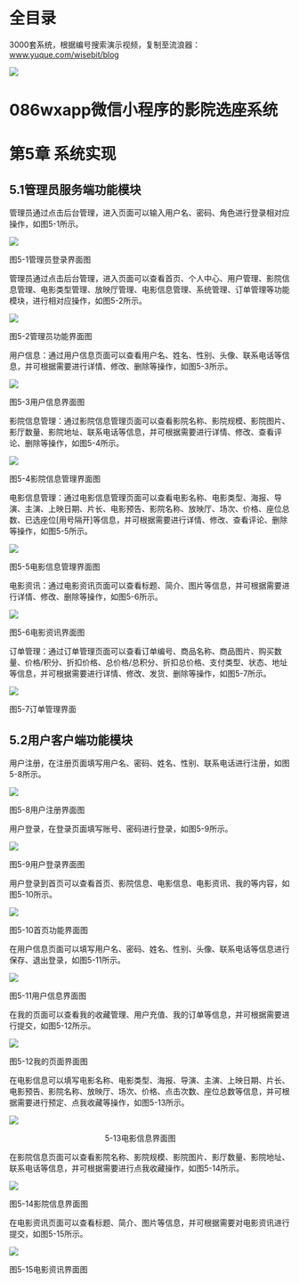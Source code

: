 # 全目录

3000套系统，根据编号搜索演示视频，复制至流浪器：www.yuque.com/wisebit/blog


![](https://bitwise.oss-cn-heyuan.aliyuncs.com/2024/11/06/qq_wechat.png)
# 086wxapp微信小程序的影院选座系统
# 第5章 系统实现
## 5.1管理员服务端功能模块
管理员通过点击后台管理，进入页面可以输入用户名、密码、角色进行登录相对应操作，如图5-1所示。



![](/md/blog.008.png)

图5-1管理员登录界面图

管理员通过点击后台管理，进入页面可以查看首页、个人中心、用户管理、影院信息管理、电影类型管理、放映厅管理、电影信息管理、系统管理、订单管理等功能模块，进行相对应操作，如图5-2所示。

![](/md/blog.009.png)

图5-2管理员功能界面图

用户信息：通过用户信息页面可以查看用户名、姓名、性别、头像、联系电话等信息，并可根据需要进行详情、修改、删除等操作，如图5-3所示。

![](/md/blog.010.png)

图5-3用户信息界面图

影院信息管理：通过影院信息管理页面可以查看影院名称、影院规模、影院图片、影厅数量、影院地址、联系电话等信息，并可根据需要进行详情、修改、查看评论、删除等操作，如图5-4所示。

![](/md/blog.011.png)

图5-4影院信息管理界面图

电影信息管理：通过电影信息管理页面可以查看电影名称、电影类型、海报、导演、主演、上映日期、片长、电影预告、影院名称、放映厅、场次、价格、座位总数、已选座位[用号隔开]等信息，并可根据需要进行详情、修改、查看评论、删除等操作，如图5-5所示。

![](/md/blog.012.png)

图5-5电影信息管理界面图

电影资讯：通过电影资讯页面可以查看标题、简介、图片等信息，并可根据需要进行详情、修改、删除等操作，如图5-6所示。

![](/md/blog.013.png)

图5-6电影资讯界面图

订单管理：通过订单管理页面可以查看订单编号、商品名称、商品图片、购买数量、价格/积分、折扣价格、总价格/总积分、折扣总价格、支付类型、状态、地址等信息，并可根据需要进行详情、修改、发货、删除等操作，如图5-7所示。

![](/md/blog.014.png)

图5-7订单管理界面


## 5.2用户客户端功能模块

用户注册，在注册页面填写用户名、密码、姓名、性别、联系电话进行注册，如图5-8所示。

![](/md/blog.015.png)

图5-8用户注册界面图


用户登录，在登录页面填写账号、密码进行登录，如图5-9所示。

![](/md/blog.016.png)

图5-9用户登录界面图



用户登录到首页可以查看首页、影院信息、电影信息、电影资讯、我的等内容，如图5-10所示。

![](/md/blog.017.png)

图5-10首页功能界面图

在用户信息页面可以填写用户名、密码、姓名、性别、头像、联系电话等信息进行保存、退出登录，如图5-11所示。

![](/md/blog.018.png)

图5-11用户信息界面图

在我的页面可以查看我的收藏管理、用户充值、我的订单等信息，并可根据需要进行提交，如图5-12所示。

![](/md/blog.019.png)

图5-12我的页面界面图

在电影信息可以填写电影名称、电影类型、海报、导演、主演、上映日期、片长、电影预告、影院名称、放映厅、场次、价格、点击次数、座位总数等信息，并可根据需要进行预定、点我收藏等操作，如图5-13所示。

![](/md/blog.020.png)

`                        `5-13电影信息界面图 



在影院信息页面可以查看影院名称、影院规模、影院图片、影厅数量、影院地址、联系电话等信息，并可根据需要进行点我收藏操作，如图5-14所示。

![](/md/blog.021.png)

图5-14影院信息界面图

在电影资讯页面可以查看标题、简介、图片等信息，并可根据需要对电影资讯进行提交，如图5-15所示。

![](/md/blog.022.png)

图5-15电影资讯界面图









